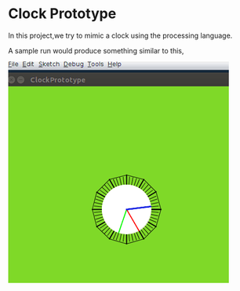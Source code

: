 # Clock Prototype
In this project,we try to mimic a clock using the processing language.

A sample run would produce something similar to this,


![sample output](Output/out.gif)
